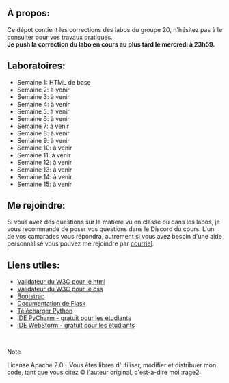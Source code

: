 ## À propos:
Ce dépot contient les corrections des labos du groupe 20, n'hésitez pas à le consulter pour vos travaux pratiques.  
**Je push la correction du labo en cours au plus tard le mercredi à 23h59.**

## Laboratoires:
- Semaine 1: HTML de base
- Semaine 2: à venir
- Semaine 3: à venir
- Semaine 4: à venir
- Semaine 5: à venir
- Semaine 6: à venir
- Semaine 7: à venir
- Semaine 8: à venir
- Semaine 9: à venir
- Semaine 10: à venir
- Semaine 11: à venir
- Semaine 12: à venir
- Semaine 13: à venir
- Semaine 14: à venir
- Semaine 15: à venir

## Me rejoindre:
Si vous avez des questions sur la matière vu en classe ou dans les labos, je vous recommande de poser vos questions dans le Discord du cours. L'un de vos camarades vous répondra, autrement si vous avez besoin d'une aide personnalisé vous pouvez me rejoindre par [courriel](osorio_arancibia.aaron@courrier.uqam.ca).

## Liens utiles:
- [Validateur du W3C pour le html](https://validator.w3.org/)
- [Validateur du W3C pour le css](https://jigsaw.w3.org/css-validator/)
- [Bootstrap](https://getbootstrap.com/)
- [Documentation de Flask](https://flask.palletsprojects.com/en/2.3.x/)
- [Télécharger Python](https://www.python.org/downloads/)
- [IDE PyCharm - gratuit pour les étudiants](https://www.jetbrains.com/pycharm/)
- [IDE WebStorm - gratuit pour les étudiants](https://www.jetbrains.com/webstorm/)
<br>

> [!NOTE] 
> License Apache 2.0 - Vous êtes libres d'utiliser, modifier et distribuer mon code, tant que vous citez © l'auteur original, c'est-à-dire moi :rage2:

